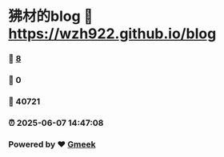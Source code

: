 # 狒材的blog :link: https://wzh922.github.io/blog 
### :page_facing_up: [8](https://wzh922.github.io/blog/tag.html) 
### :speech_balloon: 0 
### :hibiscus: 40721 
### :alarm_clock: 2025-06-07 14:47:08 
### Powered by :heart: [Gmeek](https://github.com/Meekdai/Gmeek)
